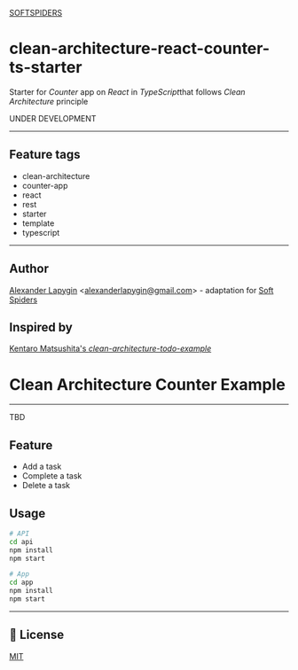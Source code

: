 [SOFTSPIDERS](https://github.com/softspiders/softspiders)

# clean-architecture-react-counter-ts-starter
Starter for *Counter* app on *React* in *TypeScript*that follows *Clean Architecture* principle

UNDER DEVELOPMENT

---

## Feature tags

- clean-architecture
- counter-app
- react
- rest
- starter
- template
- typescript

---

## Author

[Alexander Lapygin](https://github.com/AlexanderLapygin) <<alexanderlapygin@gmail.com>> - adaptation for [Soft Spiders](https://github.com/softspiders/softspiders)

## Inspired by

[Kentaro Matsushita's *clean-architecture-todo-example*](https://github.com/kentaro-m/clean-architecture-todo-example)

# Clean Architecture Counter Example

---

TBD

## Feature
- Add a task
- Complete a task
- Delete a task

## Usage
```sh
# API
cd api
npm install
npm start

# App
cd app
npm install
npm start
```

---
## :memo: License
[MIT](./LICENSE)
